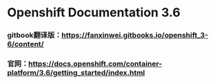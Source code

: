 # Openshift Documentation 3.6

### gitbook翻译版：https://fanxinwei.gitbooks.io/openshift_3-6/content/
### 官网：https://docs.openshift.com/container-platform/3.6/getting_started/index.html
